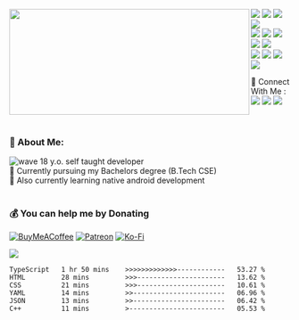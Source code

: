 <p>
  <img align="left" width="430" height="190" src="https://github-readme-stats.vercel.app/api?username=jabedzaman&theme=dark&hide_border=false&include_all_commits=true&count_private=true"/>
  <p >  
    <img src="https://img.shields.io/badge/-React-FA6400?style=flat-square&logo=React&logoColor=white"/>
    <img src="https://img.shields.io/badge/-tailwindcss-EC4D37?style=flat-square&logo=tailwindcss&logoColor=white"/>
    <img src="https://img.shields.io/badge/-Next-42B883?style=flat-square&logo=next.js&logoColor=white"/>
    <img src="https://img.shields.io/badge/-Firebase-F6820D?style=flat-square&logo=FireBase&logoColor=white"/><br/>
    <img src="https://img.shields.io/badge/-Github-181717?style=flat-square&logo=GitHub&logoColor=white"/>
    <img src="https://img.shields.io/badge/-Git-F44D27?style=flat-square&logo=Git&logoColor=white"/>
    <img src="https://img.shields.io/badge/-Slack-E01563?style=flat-square&logo=Slack&logoColor=white"/>
    <img src="https://img.shields.io/badge/-Python-5e8d5a?style=flat-square&logo=Python&logoColor=white"/>
    <img src="https://img.shields.io/badge/-HTML5-E34F26?style=flat-square&logo=HTML5&logoColor=white"/><br/>
    <img src="https://img.shields.io/badge/-CSS3-1572B6?style=flat-square&logo=CSS3&logoColor=white"/>
    <!-- <img src="https://img.shields.io/badge/-Manjaro-34BE5B?style=flat-square&logo=Manjaro&logoColor=white"/> -->
    <img src="https://img.shields.io/badge/-ubuntu-A80030?style=flat-square&logo=Ubuntu&logoColor=white"/>
    <img src="https://img.shields.io/badge/-Javascript-336791?style=flat-square&logo=Javascript&logoColor=white"/>
    <!--<img src="https://img.shields.io/badge/-Google%20Cloud-4285F4?style=flat-square&logo=Google%20Cloud&logoColor=white"/>-->
    <img src="https://img.shields.io/badge/-Heroku-6762a6?style=flat-square&logo=heroku&logoColor=white"/>
  </p>
</p>
<p>
  📣 Connect With Me :<br/>
  <a href="mailto:jabedzaman2004@gmail.com?subject=[GitHub]%20🔥%20Want%20To%20contact&body=Good%20Morning%20Shabinder%20..."><img src="https://img.shields.io/badge/e‑mail-D14836.svg?style=for-the-badge&logo=GMail&logoColor=white"/></a>
  <a href="https://twitter.com/xenseee"><img src="https://img.shields.io/badge/twitter-E4405F.svg?style=for-the-badge&logo=twitter&logoColor=white"/></a>
  <a href="https://linkedin.com/in/jabedzaman"><img src="https://img.shields.io/badge/linkedin-0077B5.svg?style=for-the-badge&logo=linkedin&logoColor=white"/></a>
</p>
</br>

### 🚀 About Me:
<img src="https://cdn.jsdelivr.net/gh/Readme-Workflows/Readme-Icons@main/icons/gifs/wave.gif" alt="wave"/> 18 y.o. self taught developer<br>
🔭 Currently pursuing my Bachelors degree (B.Tech CSE)<br>
🌱 Also currently learning native android development<br><br>

### 💰 You can help me by Donating
[![BuyMeACoffee](https://img.shields.io/badge/Buy%20Me%20a%20Coffee-ffdd00?style=for-the-badge&logo=buy-me-a-coffee&logoColor=black)](https://buymeacoffee.com/xense)
[![Patreon](https://img.shields.io/badge/Patreon-F96854?style=for-the-badge&logo=patreon&logoColor=white)](https://patreon.com/xenseee) 
[![Ko-Fi](https://img.shields.io/badge/Ko--fi-F16061?style=for-the-badge&logo=ko-fi&logoColor=white)](https://ko-fi.com/xenseee)  
  
[![](https://visitcount.itsvg.in/api?id=jabedzaman&icon=0&color=0)](https://visitcount.itsvg.in)

<!--START_SECTION:waka-->

```text
TypeScript   1 hr 50 mins    >>>>>>>>>>>>>------------   53.27 %
HTML         28 mins         >>>----------------------   13.62 %
CSS          21 mins         >>>----------------------   10.61 %
YAML         14 mins         >>-----------------------   06.96 %
JSON         13 mins         >>-----------------------   06.42 %
C++          11 mins         >------------------------   05.53 %
```

<!--END_SECTION:waka-->
